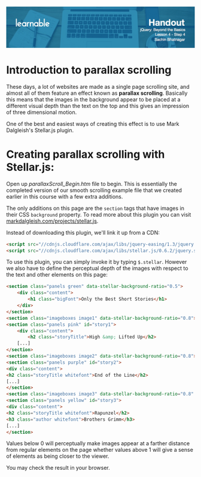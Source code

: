 ![](headers/Sachin_Lesson_4.4.jpg)
# Introduction to parallax scrolling

These days, a lot of websites are made as a single page scrolling site, and almost all of them feature an effect known as **parallax scrolling**. Basically this means that the images in the background appear to be placed at a different visual depth than the text on the top and this gives an impression of three dimensional motion.

One of the best and easiest ways of creating this effect is to use Mark Dalgleish's Stellar.js plugin. 

# Creating parallax scrolling with Stellar.js:

Open up *parallaxScroll_Begin.htm* file to begin. This is essentially the completed version of our smooth scrolling example file that we created earlier in this course with a few extra additions.

The only additions on this page are the `section` tags that have images in their CSS `background` property. To read more about this plugin you can visit [markdalgleish.com/projects/stellar.js](http://markdalgleish.com/projects/stellar.js/).

Instead of downloading this plugin, we'll link it up from a CDN:

```html
<script src="//cdnjs.cloudflare.com/ajax/libs/jquery-easing/1.3/jquery.easing.min.js"></script>
<script src="//cdnjs.cloudflare.com/ajax/libs/stellar.js/0.6.2/jquery.stellar.min.js"></script>
```

To use this plugin, you can simply invoke it by typing `$.stellar`. However we also have to define the perceptual depth of the images with respect to the text and other elements on this page:

```html
<section class="panels green" data-stellar-background-ratio="0.5">
	<div class="content">
		<h1 class="bigFont">Only the Best Short Stories</h1>
	</div>
</section>
<section class="imageboxes image1" data-stellar-background-ratio="0.8"></section>
<section class="panels pink" id="story1">
	<div class="content">
		<h2 class="storyTitle">High &amp; Lifted Up</h2>
	[...]
</section>
<section class="imageboxes image2" data-stellar-background-ratio="0.8"></section>
<section class="panels purple" id="story2">
<div class="content">
<h2 class="storyTitle whitefont">End of the Line</h2>
[...]
</section>
<section class="imageboxes image3" data-stellar-background-ratio="0.8" data-stellar-horizontal-offset="50"></section>
<section class="panels yellow" id="story3">
<div class="content">
<h2 class="storyTitle whitefont">Rapunzel</h2>
<h3 class="author whitefont">Brothers Grimm</h3>
[...]
</section>
```

Values below 0 will perceptually make images appear at a farther distance from regular elements on the page whether values above 1 will give a sense of elements as being closer to the viewer.

You may check the result in your browser.